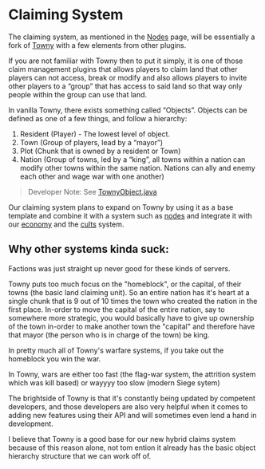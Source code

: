 # Claiming System
The claiming system, as mentioned in the [Nodes](nodes.md) page, will be essentially a fork of [Towny](https://github.com/TownyAdvanced/Towny) with a few elements from other plugins.

If you are not familiar with Towny then to put it simply, it is one of those claim management plugins that allows players to claim land that other players can not access, break or modify and also allows players to invite other players to a “group” that has access to said land so that way only people within the group can use that land.

In vanilla Towny, there exists something called “Objects”. Objects can be defined as one of a few things, and follow a hierarchy:
1. Resident (Player) - The lowest level of object.
2. Town (Group of players, lead by a “mayor”)
3. Plot (Chunk that is owned by a resident or Town)
4. Nation (Group of towns, led by a “king”, all towns within a nation can modify other towns within the same nation. Nations can ally and enemy each other and wage war with one another)
> Developer Note: See [TownyObject.java](https://github.com/TownyAdvanced/Towny/blob/master/src/com/palmergames/bukkit/towny/object/TownyObject.java)

   
Our claiming system plans to expand on Towny by using it as a base template and combine it with a system such as [nodes](nodes.md) and integrate it with our [economy](economy.md) and the [cults](cults.md) system.   

## Why other systems kinda suck:

Factions was just straight up never good for these kinds of servers.

Towny puts too much focus on the "homeblock", or the capital, of their towns (the basic land claiming unit). So an entire nation has it's heart at a single chunk that is 9 out of 10 times the town who created the nation in the first place. In-order to move the capital of the entire nation, say to somewhere more strategic, you would basically have to give up ownership of the town in-order to make another town the "capital" and therefore have that mayor (the person who is in charge of the town) be king.   

In pretty much all of Towny's warfare systems, if you take out the homeblock you win the war.   

In Towny, wars are either too fast (the flag-war system, the attrition system which was kill based) or wayyyy too slow (modern Siege sytem)

The brightside of Towny is that it's constantly being updated by competent developers, and those developers are also very helpful when it comes to adding new features using their API and will sometimes even lend a hand in development.

I believe that Towny is a good base for our new hybrid claims system because of this reason alone, not tom ention it already has the basic object hierarchy structure that we can work off of. 